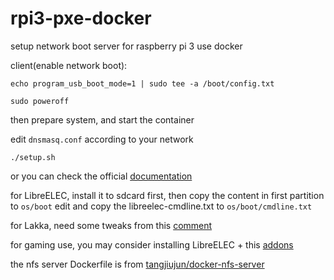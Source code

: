 # rpi3-pxe-docker

setup network boot server for raspberry pi 3 use docker

client(enable network boot): 

```
echo program_usb_boot_mode=1 | sudo tee -a /boot/config.txt
```

```
sudo poweroff
```

then prepare system, and start the container

edit `dnsmasq.conf` according to your network

```
./setup.sh
```

or you can check the official [documentation](https://www.raspberrypi.org/documentation/hardware/raspberrypi/bootmodes/net_tutorial.md)

for LibreELEC, install it to sdcard first, then copy the content in first partition to `os/boot`
edit and copy the libreelec-cmdline.txt to `os/boot/cmdline.txt`

for Lakka, need some tweaks from this [comment](https://github.com/libretro/Lakka-LibreELEC/issues/492#issuecomment-399735924)

for gaming use, you may consider installing LibreELEC + this [addons](https://github.com/bite-your-idols/Gamestarter)

the nfs server Dockerfile is from [tangjiujun/docker-nfs-server](https://github.com/tangjiujun/docker-nfs-server)
